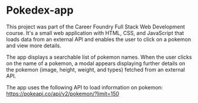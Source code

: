 # Pokedex-app

This project was part of the Career Foundry Full Stack Web Development course. It's a small web application with HTML, CSS, and JavaScript that loads data from an external API and enables the user to click on a pokemon and view more details.

The app displays a searchable list of pokemon names. When the user clicks on the name of a pokemon, a modal appears displaying further details on the pokemon (image, height, weight, and types) fetched from an external API.

The app uses the following API to load information on pokemon: https://pokeapi.co/api/v2/pokemon/?limit=150
